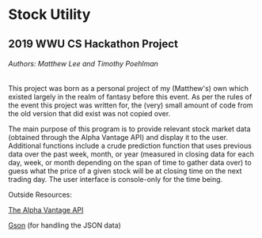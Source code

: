 # Stock Utility
## 2019 WWU CS Hackathon Project
###### Authors: Matthew Lee and Timothy Poehlman
This project was born as a personal project of my (Matthew's) own which existed largely in the realm of fantasy before this event. As per the rules of the event this project was written for, the (very) small amount of code from the old version that did exist was not copied over.

 The main purpose of this program is to provide relevant stock market data (obtained through the Alpha Vantage API) and display it to the user. Additional functions include a crude prediction function that uses previous data over the past week, month, or year (measured in closing data for each day, week, or month depending on the span of time to gather data over) to guess what the price of a given stock will be at closing time on the next trading day.
The user interface is console-only for the time being.


 Outside Resources:

 [The Alpha Vantage API](https://www.Alphavantage.co)

 [Gson](https://github.com/google/gson) (for handling the JSON data) 
